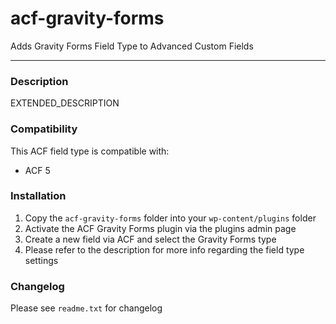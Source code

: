 # acf-gravity-forms
Adds Gravity Forms Field Type to Advanced Custom Fields

-----------------------

### Description

EXTENDED_DESCRIPTION

### Compatibility

This ACF field type is compatible with:
* ACF 5

### Installation

1. Copy the `acf-gravity-forms` folder into your `wp-content/plugins` folder
2. Activate the ACF Gravity Forms plugin via the plugins admin page
3. Create a new field via ACF and select the Gravity Forms type
4. Please refer to the description for more info regarding the field type settings

### Changelog
Please see `readme.txt` for changelog
